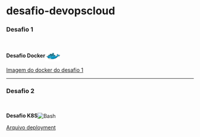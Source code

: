 # desafio-devopscloud 


### Desafio 1
<div style="display: inline_block"><br>  

**Desafio Docker**<img align="center" alt="Bash" height="30" width="40" src="https://github.com/devicons/devicon/blob/master/icons/docker/docker-original.svg">
</div>

[Imagem do docker do desafio 1](https://hub.docker.com/repository/docker/carlose5700/desafio-devops-cloud/tags/latest/sha256-0c9fbc917916225285dfe46175832af2c35d3bf9780016e6292d590b58131476)

---

### Desafio 2  

<div style="display: inline_block"><br>  

**Desafio K8S**<img align="center" alt="Bash" height="30" width="40" src="https://cdn.jsdelivr.net/gh/devicons/devicon@latest/icons/kubernetes/kubernetes-original.svg">
</div> 

[Arquivo deployment](deployment.yaml)


